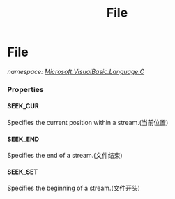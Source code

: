 ﻿---
title: File
---

# File
_namespace: [Microsoft.VisualBasic.Language.C](N-Microsoft.VisualBasic.Language.C.html)_






### Properties

#### SEEK_CUR
Specifies the current position within a stream.(当前位置)
#### SEEK_END
Specifies the end of a stream.(文件结束)
#### SEEK_SET
Specifies the beginning of a stream.(文件开头)
